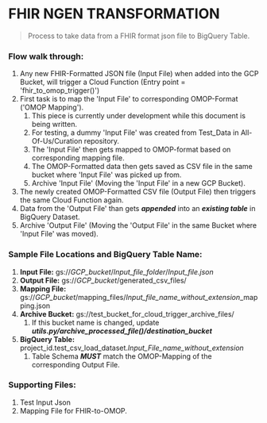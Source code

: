 # FHIR NGEN TRANSFORMATION
> Process to take data from a FHIR format json file to BigQuery Table.

### Flow walk through:
1. Any new FHIR-Formatted JSON file (Input File) when added into the GCP Bucket, will trigger a Cloud Function (Entry point = 'fhir_to_omop_trigger()')
2. First task is to map the 'Input File' to corresponding OMOP-Format ('OMOP Mapping'). 
   1. This piece is currently under development while this document is being written.
   2. For testing, a dummy 'Input File' was created from Test_Data in All-Of-Us/Curation repository.
   3. The 'Input File' then gets mapped to OMOP-format based on corresponding mapping file.
   4. The OMOP-Formatted data then gets saved as CSV file in the same bucket where 'Input File' was picked up from.
   5. Archive 'Input File' (Moving the 'Input File' in a new GCP Bucket).
3. The newly created OMOP-Formatted CSV file (Output File) then triggers the same Cloud Function again.
4. Data from the 'Output File' than gets ***appended*** into an ***existing table*** in BigQuery Dataset.
5. Archive 'Output File' (Moving the 'Output File' in the same Bucket where 'Input File' was moved).


### Sample File Locations and BigQuery Table Name:
1. **Input File:** gs://*GCP_bucket*/*Input_file_folder*/*Input_file.json*
2. **Output File:** gs://*GCP_bucket*/generated_csv_files/
3. **Mapping File:** gs://*GCP_bucket*/mapping_files/*Input_file_name_without_extension*_mapping.json
4. **Archive Bucket:** gs://test_bucket_for_cloud_trigger_archive_files/
   1. If this bucket name is changed, update ***utils.py/archive_processed_file()/destination_bucket***
5. **BigQuery Table:** project_id.test_csv_load_dataset.*Input_File_name_without_extension*
   1. Table Schema ***MUST*** match the OMOP-Mapping of the corresponding Output File.


### Supporting Files:
1. Test Input Json
2. Mapping File for FHIR-to-OMOP. 
